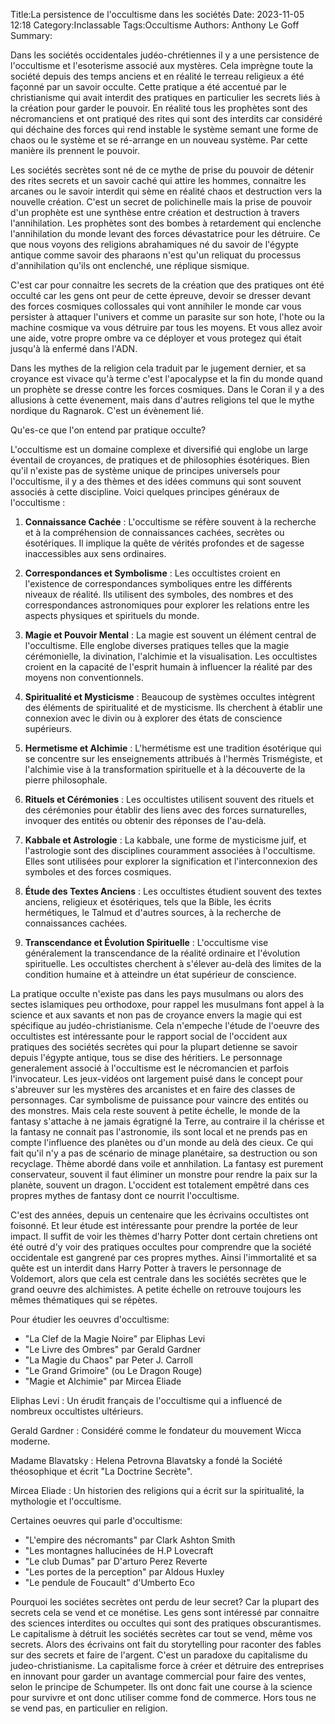 Title:La persistence de l'occultisme dans les sociétés
Date: 2023-11-05 12:18
Category:Inclassable
Tags:Occultisme
Authors: Anthony Le Goff
Summary:

Dans les sociétés occidentales judéo-chrétiennes il y a une persistence de l'occultisme et l'esoterisme associé aux mystères. Cela imprègne toute la société depuis des temps anciens et en réalité le terreau religieux a été façonné par un savoir occulte. Cette pratique a été accentué par le christianisme qui avait interdit des pratiques en particulier les secrets liés à la création pour garder le pouvoir. En réalité tous les prophètes sont des nécromanciens et ont pratiqué des rites qui sont des interdits car considéré qui déchaine des forces qui rend instable le système semant une forme de chaos ou le système et se ré-arrange en un nouveau système. Par cette manière ils prennent le pouvoir.

Les sociétés secrètes sont né de ce mythe de prise du pouvoir de détenir des rites secrets et un savoir caché qui attire les hommes, connaitre les arcanes ou le savoir interdit qui sème en réalité chaos et destruction vers la nouvelle création. C'est un secret de polichinelle mais la prise de pouvoir d'un prophète est une synthèse entre création et destruction à travers l'annihilation. Les prophètes sont des bombes à retardement qui enclenche l'annihilation du monde levant des forces dévastatrice pour les détruire. Ce que nous voyons des religions abrahamiques né du savoir de l'égypte antique comme savoir des pharaons n'est qu'un reliquat du processus d'annihilation qu'ils ont enclenché, une réplique sismique.

C'est car pour connaitre les secrets de la création que des pratiques ont été occulté car les gens ont peur de cette épreuve, devoir se dresser devant des forces cosmiques collossales qui vont annihiler le monde car vous persister à attaquer l'univers et comme un parasite sur son hote, l'hote ou la machine cosmique va vous détruire par tous les moyens. Et vous allez avoir une aide, votre propre ombre va ce déployer et vous protegez qui était jusqu'à là enfermé dans l'ADN.

Dans les mythes de la religion cela traduit par le jugement dernier, et sa croyance est vivace qu'à terme c'est l'apocalypse et la fin du monde quand un prophète se dresse contre les forces cosmiques. Dans le Coran il y a des allusions à cette évenement, mais dans d'autres religions tel que le mythe nordique du Ragnarok. C'est un évènement lié.

Qu'es-ce que l'on entend par pratique occulte? 

L'occultisme est un domaine complexe et diversifié qui englobe un large éventail de croyances, de pratiques et de philosophies ésotériques. Bien qu'il n'existe pas de système unique de principes universels pour l'occultisme, il y a des thèmes et des idées communs qui sont souvent associés à cette discipline. Voici quelques principes généraux de l'occultisme :

1. **Connaissance Cachée** : L'occultisme se réfère souvent à la recherche et à la compréhension de connaissances cachées, secrètes ou ésotériques. Il implique la quête de vérités profondes et de sagesse inaccessibles aux sens ordinaires.

2. **Correspondances et Symbolisme** : Les occultistes croient en l'existence de correspondances symboliques entre les différents niveaux de réalité. Ils utilisent des symboles, des nombres et des correspondances astronomiques pour explorer les relations entre les aspects physiques et spirituels du monde.

3. **Magie et Pouvoir Mental** : La magie est souvent un élément central de l'occultisme. Elle englobe diverses pratiques telles que la magie cérémonielle, la divination, l'alchimie et la visualisation. Les occultistes croient en la capacité de l'esprit humain à influencer la réalité par des moyens non conventionnels.

4. **Spiritualité et Mysticisme** : Beaucoup de systèmes occultes intègrent des éléments de spiritualité et de mysticisme. Ils cherchent à établir une connexion avec le divin ou à explorer des états de conscience supérieurs.

5. **Hermetisme et Alchimie** : L'hermétisme est une tradition ésotérique qui se concentre sur les enseignements attribués à l'hermès Trismégiste, et l'alchimie vise à la transformation spirituelle et à la découverte de la pierre philosophale.

6. **Rituels et Cérémonies** : Les occultistes utilisent souvent des rituels et des cérémonies pour établir des liens avec des forces surnaturelles, invoquer des entités ou obtenir des réponses de l'au-delà.

7. **Kabbale et Astrologie** : La kabbale, une forme de mysticisme juif, et l'astrologie sont des disciplines couramment associées à l'occultisme. Elles sont utilisées pour explorer la signification et l'interconnexion des symboles et des forces cosmiques.

8. **Étude des Textes Anciens** : Les occultistes étudient souvent des textes anciens, religieux et ésotériques, tels que la Bible, les écrits hermétiques, le Talmud et d'autres sources, à la recherche de connaissances cachées.

9. **Transcendance et Évolution Spirituelle** : L'occultisme vise généralement la transcendance de la réalité ordinaire et l'évolution spirituelle. Les occultistes cherchent à s'élever au-delà des limites de la condition humaine et à atteindre un état supérieur de conscience.

La pratique occulte n'existe pas dans les pays musulmans ou alors des sectes islamiques peu orthodoxe, pour rappel les musulmans font appel à la science et aux savants et non pas de croyance envers la magie qui est spécifique au judéo-christianisme. Cela n'empeche l'étude de l'oeuvre des occultistes est intéressante pour le rapport social de l'occident aux pratiques des sociétés secrètes qui pour la plupart detienne se savoir depuis l'égypte antique, tous se dise des héritiers. Le personnage generalement associé à l'occultisme est le nécromancien et parfois l'invocateur. Les jeux-vidéos ont largement puisé dans le concept pour s'abreuver sur les mystères des arcanistes et en faire des classes de personnages. Car symbolisme de puissance pour vaincre des entités ou des monstres. Mais cela reste souvent à petite échelle, le monde de la fantasy s'attache à ne jamais égratigné la Terre, au contraire il la chérisse et la fantasy ne connait pas l'astronomie, ils sont local et ne prends pas en compte l'influence des planètes ou d'un monde au delà des cieux. Ce qui fait qu'il n'y a pas de scénario de minage planétaire, sa destruction ou son recyclage. Thème abordé dans voile et annhilation. La fantasy est purement conservateur, souvent il faut éliminer un monstre pour rendre la paix sur la planète, souvent un dragon. L'occident est totalement empêtré dans ces propres mythes de fantasy dont ce nourrit l'occultisme. 

C'est des années, depuis un centenaire que les écrivains occultistes ont foisonné. Et leur étude est intéressante pour prendre la portée de leur impact. Il suffit de voir les thèmes d'harry Potter dont certain chretiens ont été outré d'y voir des pratiques occultes pour comprendre que la société occidentale est gangrené par ces propres mythes. Ainsi l'immortalité et sa quête est un interdit dans Harry Potter à travers le personnage de Voldemort, alors que cela est centrale dans les sociétés secrètes que le grand oeuvre des alchimistes. A petite échelle on retrouve toujours les mêmes thématiques qui se répètes.

Pour étudier les oeuvres d'occultisme:

* "La Clef de la Magie Noire" par Eliphas Levi
* "Le Livre des Ombres" par Gerald Gardner
* "La Magie du Chaos" par Peter J. Carroll
* "Le Grand Grimoire" (ou Le Dragon Rouge)
* "Magie et Alchimie" par Mircea Eliade

Eliphas Levi : Un érudit français de l'occultisme qui a influencé de nombreux occultistes ultérieurs.

Gerald Gardner : Considéré comme le fondateur du mouvement Wicca moderne.

Madame Blavatsky : Helena Petrovna Blavatsky a fondé la Société théosophique et écrit "La Doctrine Secrète".

Mircea Eliade : Un historien des religions qui a écrit sur la spiritualité, la mythologie et l'occultisme.

Certaines oeuvres qui parle d'occultisme:

* "L'empire des nécromants" par Clark Ashton Smith
* "Les montagnes hallucinées de H.P Lovecraft
* "Le club Dumas" par D'arturo Perez Reverte
* "Les portes de la perception" par Aldous Huxley
* "Le pendule de Foucault" d'Umberto Eco

Pourquoi les sociétes secrètes ont perdu de leur secret? Car la plupart des secrets cela se vend et ce monétise. Les gens sont intéressé par connaitre des sciences interdites ou occultes qui sont des pratiques obscurantismes. Le capitalisme à détruit les sociétés secrètes car tout se vend, même vos secrets. Alors des écrivains ont fait du storytelling pour raconter des fables sur des secrets et faire de l'argent.
C'est un paradoxe du capitalisme du judeo-christianisme. La capitalisme force à créer et détruire des entreprises en innovant pour garder un avantage commercial pour faire des ventes, selon le principe de Schumpeter. Ils ont donc fait une course à la science pour survivre et ont donc utiliser comme fond de commerce. Hors tous ne se vend pas, en particulier en religion. 